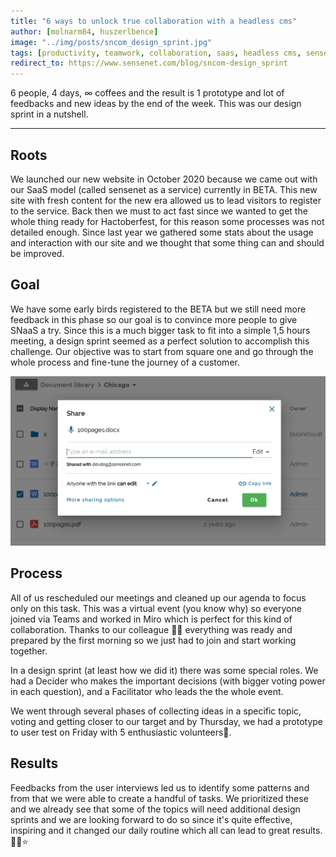 ```yaml
---
title: "6 ways to unlock true collaboration with a headless cms"
author: [molnarm84, huszerlbence]
image: "../img/posts/sncom_design_sprint.jpg"
tags: [productivity, teamwork, collaboration, saas, headless cms, sensenet]
redirect_to: https://www.sensenet.com/blog/sncom-design_sprint
---
```


6 people, 4 days, ∞ coffees and the result is 1 prototype and lot of feedbacks and new ideas by the end of the week. This was our design sprint in a nutshell.

---

## Roots

We launched our new website in October 2020 because we came out with our SaaS model (called sensenet as a service) currently in BETA. This new site with fresh content for the new era allowed us to lead visitors to register to the service. Back then we must to act fast since we wanted to get the whole thing ready for Hactoberfest, for this reason some processes was not detailed enough. Since last year we gathered some stats about the usage and interaction with our site and we thought that some thing can and should be improved.

## Goal

We have some early birds registered to the BETA but we still need more feedback in this phase so our goal is to convince more people to give SNaaS a try. Since this is a much bigger task to fit into a simple 1,5 hours meeting, a design sprint seemed as a perfect solution to accomplish this challenge. Our objective was to start from square one and go through the whole process and fine-tune the journey of a customer.

<p align="center">
<img src="/img/posts/collaboration/sharing.png" alt="Sharing">
</p>

## Process

All of us rescheduled our meetings and cleaned up our agenda to focus only on this task. This was a virtual event (you know why) so everyone joined via Teams and worked in Miro which is perfect for this kind of collaboration. Thanks to our colleague 👏🏼 everything was ready and prepared by the first morning so we just had to join and start working together.

In a design sprint (at least how we did it) there was some special roles. We had a Decider who makes the important decisions (with bigger voting power in each question), and a Facilitator who leads the the whole event.

We went through several phases of collecting ideas in a specific topic, voting and getting closer to our target and by Thursday, we had a prototype to user test on Friday with 5 enthusiastic volunteers👏.

## Results

Feedbacks from the user interviews led us to identify some patterns and from that we were able to create a handful of tasks. We prioritized these and we already see that some of the topics will need additional design sprints and we are looking forward to do so since it's quite effective, inspiring and it changed our daily routine which all can lead to great results.🥳🎈⭐
